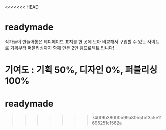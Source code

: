 <<<<<<< HEAD
# readymade

작가들이 만들어놓은 레디메이드 표지를 한 곳에 모아 비교해서 구입할 수 있는 사이트로 기획부터 퍼블리싱까지 함께 만든 2인 팀프로젝트 입니다!

기여도 : 기획 50%, 디자인 0%, 퍼블리싱 100%
=======
# readymade
>>>>>>> 740f9b39000b99a80b5fbf3c5e11695251c1562a
